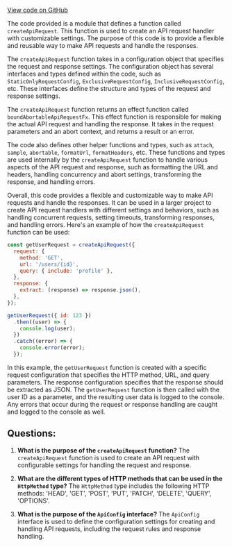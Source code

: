 [View code on GitHub](https://github.com/igorkamyshev/farfetched/packages/core/src/fetch/api.ts)

The code provided is a module that defines a function called `createApiRequest`. This function is used to create an API request handler with customizable settings. The purpose of this code is to provide a flexible and reusable way to make API requests and handle the responses.

The `createApiRequest` function takes in a configuration object that specifies the request and response settings. The configuration object has several interfaces and types defined within the code, such as `StaticOnlyRequestConfig`, `ExclusiveRequestConfig`, `InclusiveRequestConfig`, etc. These interfaces define the structure and types of the request and response settings.

The `createApiRequest` function returns an effect function called `boundAbortableApiRequestFx`. This effect function is responsible for making the actual API request and handling the response. It takes in the request parameters and an abort context, and returns a result or an error.

The code also defines other helper functions and types, such as `attach`, `sample`, `abortable`, `formatUrl`, `formatHeaders`, etc. These functions and types are used internally by the `createApiRequest` function to handle various aspects of the API request and response, such as formatting the URL and headers, handling concurrency and abort settings, transforming the response, and handling errors.

Overall, this code provides a flexible and customizable way to make API requests and handle the responses. It can be used in a larger project to create API request handlers with different settings and behaviors, such as handling concurrent requests, setting timeouts, transforming responses, and handling errors. Here's an example of how the `createApiRequest` function can be used:

```javascript
const getUserRequest = createApiRequest({
  request: {
    method: 'GET',
    url: '/users/{id}',
    query: { include: 'profile' },
  },
  response: {
    extract: (response) => response.json(),
  },
});

getUserRequest({ id: 123 })
  .then((user) => {
    console.log(user);
  })
  .catch((error) => {
    console.error(error);
  });
```

In this example, the `getUserRequest` function is created with a specific request configuration that specifies the HTTP method, URL, and query parameters. The response configuration specifies that the response should be extracted as JSON. The `getUserRequest` function is then called with the user ID as a parameter, and the resulting user data is logged to the console. Any errors that occur during the request or response handling are caught and logged to the console as well.
## Questions: 
 1. **What is the purpose of the `createApiRequest` function?**
The `createApiRequest` function is used to create an API request with configurable settings for handling the request and response.

2. **What are the different types of HTTP methods that can be used in the `HttpMethod` type?**
The `HttpMethod` type includes the following HTTP methods: 'HEAD', 'GET', 'POST', 'PUT', 'PATCH', 'DELETE', 'QUERY', 'OPTIONS'.

3. **What is the purpose of the `ApiConfig` interface?**
The `ApiConfig` interface is used to define the configuration settings for creating and handling API requests, including the request rules and response handling.